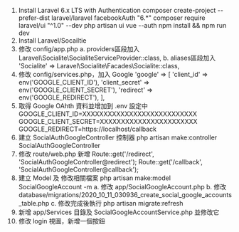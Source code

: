 1. Install Laravel 6.x LTS with Authentication
    composer create-project --prefer-dist laravel/laravel facebookAuth "6.*"
    composer require laravel/ui "^1.0" --dev
    php artisan ui vue --auth
    npm install && npm run dev
2. Install Laravel/Socailtie
3. 修改 config/app.php
    a. providers區段加入
        Laravel\Socialite\SocialiteServiceProvider::class,
    b. aliases區段加入
        'Socialite' => Laravel\Socialite\Facades\Socialite::class,
4. 修改 config/services.php，加入 Google
    'google' => [
        'client_id' => env('GOOGLE_CLIENT_ID'),
        'client_secret' => env('GOOGLE_CLIENT_SECRET'),
        'redirect' => env('GOOGLE_REDIRECT'),
    ],
5. 取得 Google OAhth 資料並增加到 .env 設定中
    GOOGLE_CLIENT_ID=XXXXXXXXXXXXXXXXXXXXXXXXXXX
    GOOGLE_CLIENT_SECRET=XXXXXXXXXXXXXXXXXXXXXXX
    GOOGLE_REDIRECT=https://localhost/callback
6. 建立 SocialAuthGoogleController 控制器
    php artisan make:controller SocialAuthGoogleController
7. 修改 route/web.php 新增
    Route::get('/redirect', 'SocialAuthGoogleController@redirect');
    Route::get('/callback', 'SocialAuthGoogleController@callback');
8. 建立 Model 及 修改相關檔案
    php artisan make:model SocialGoogleAccount -m
    a. 修改 app/SocialGoogleAccount.php
    b. 修改 database/migrations/2020_10_11_030936_create_social_google_accounts_table.php
    c. 修改完成後執行 php artisan migrate:refresh
9. 新增 app/Services 目錄及 SocialGoogleAccountService.php 並修改它
10. 修改 login 視圖，新增一個按鈕

